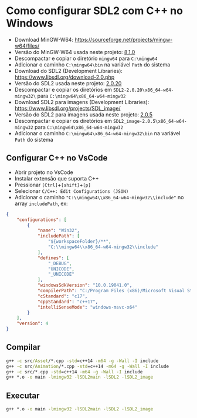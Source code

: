 # Como configurar SDL2 com C++ no Windows

- Download MinGW-W64: https://sourceforge.net/projects/mingw-w64/files/
- Versão do MinGW-W64 usada neste projeto: [8.1.0](https://sourceforge.net/projects/mingw-w64/files/Toolchains%20targetting%20Win64/Personal%20Builds/mingw-builds/8.1.0/threads-win32/seh/)
- Descompactar e copiar o diretório `mingw64` para `C:\mingw64`
- Adicionar o caminho `C:\mingw64\bin` na variável `Path` do sistema
- Download do SDL2 (Development Libraries): https://www.libsdl.org/download-2.0.php
- Versão do SDL2 usada neste projeto: [2.0.20](https://www.libsdl.org/release/SDL2-devel-2.0.20-mingw.tar.gz)
- Descompactar e copiar os diretórios em `SDL2-2.0.20\x86_64-w64-mingw32\` para  `C:\mingw64\x86_64-w64-mingw32`
- Download SDL2 para imagens (Development Libraries): https://www.libsdl.org/projects/SDL_image/
- Versão do SDL2 para imagens usada neste projeto: [2.0.5](https://www.libsdl.org/projects/SDL_image/release/SDL2_image-devel-2.0.5-mingw.tar.gz)
- Descompactar e copiar os diretórios em `SDL2_image-2.0.5\x86_64-w64-mingw32` para `C:\mingw64\x86_64-w64-mingw32`
- Adicionar o caminho `C:\mingw64\x86_64-w64-mingw32\bin` na variável `Path` do sistema

## Configurar C++ no VsCode

- Abrir projeto no VsCode
- Instalar extensão que suporta C++
- Pressionar `[Ctrl]`+`[shift]`+`[p]`
- Selecionar `C/C++: Edit Configurations (JSON)`
- Adicionar o caminho `"C:\\mingw64\\x86_64-w64-mingw32\\include"` no array `includePath`, ex:

```json
{
    "configurations": [
        {
            "name": "Win32",
            "includePath": [
                "${workspaceFolder}/**",
                "C:\\mingw64\\x86_64-w64-mingw32\\include"
            ],
            "defines": [
                "_DEBUG",
                "UNICODE",
                "_UNICODE"
            ],
            "windowsSdkVersion": "10.0.19041.0",
            "compilerPath": "C:/Program Files (x86)/Microsoft Visual Studio/2019/Community/VC/Tools/MSVC/14.29.30037/bin/Hostx64/x64/cl.exe",
            "cStandard": "c17",
            "cppStandard": "c++17",
            "intelliSenseMode": "windows-msvc-x64"
        }
    ],
    "version": 4
}
```

## Compilar

```cmd
g++ -c src/Asset/*.cpp -std=c++14 -m64 -g -Wall -I include
g++ -c src/Animation/*.cpp -std=c++14 -m64 -g -Wall -I include	
g++ -c src/*.cpp -std=c++14 -m64 -g -Wall -I include
g++ *.o -o main -lmingw32 -lSDL2main -lSDL2 -lSDL2_image

```

## Executar

```cmd
g++ *.o -o main -lmingw32 -lSDL2main -lSDL2 -lSDL2_image
```


